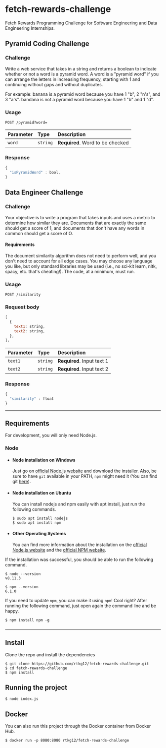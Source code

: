 # fetch-rewards-challenge

Fetch Rewards Programming Challenge for Software Engineering and Data Engineering Internships.

## Pyramid Coding Challenge

### Challenge

Write a web service that takes in a string and returns a boolean to indicate whether or not a word is a pyramid word. A word is a "pyramid word" if you can arrange the letters in increasing frequency, starting with 1 and continuing without gaps and without duplicates.

For example: banana is a pyramid word because you have 1 "b", 2 "n's", and 3 "a's". bandana is not a pyramid word because you have 1 "b" and 1 "d".

### Usage

```http
POST /pyramid?word=
```

| Parameter | Type     | Description                      |
| :-------- | :------- | :------------------------------- |
| `word`    | `string` | **Required**. Word to be checked |

### Response

```javascript
{
  "isPyramidWord" : bool,
}
```

## Data Engineer Challenge

### Challenge

Your objective is to write a program that takes inputs and uses a metric to determine how similar they are. Documents that are exactly the same should get a score of 1, and documents that don't have any words in common should get a score of O.

#### Requirements

The document similarity algorithm does not need to perform well, and you don't need to account for all edge cases. You may choose any language you like, but only standard libraries may be used (i.e., no sci-kit learn, nltk, spacy, etc. that's cheating!). The code, at a minimum, must run.

### Usage

```http
POST /similarity
```

### Request body

```javascript
[
  {
    text1: string,
    text2: string,
  },
];
```

| Parameter | Type     | Description                |
| :-------- | :------- | :------------------------- |
| `text1`   | `string` | **Required**. Input text 1 |
| `text2`   | `string` | **Required**. Input text 2 |

### Response

```javascript
{
  "similarity" : float
}
```

---

## Requirements

For development, you will only need Node.js.

### Node

- #### Node installation on Windows

  Just go on [official Node.js website](https://nodejs.org/) and download the installer.
  Also, be sure to have `git` available in your PATH, `npm` might need it (You can find git [here](https://git-scm.com/)).

- #### Node installation on Ubuntu

  You can install nodejs and npm easily with apt install, just run the following commands.

      $ sudo apt install nodejs
      $ sudo apt install npm

- #### Other Operating Systems
  You can find more information about the installation on the [official Node.js website](https://nodejs.org/) and the [official NPM website](https://npmjs.org/).

If the installation was successful, you should be able to run the following command.

    $ node --version
    v8.11.3

    $ npm --version
    6.1.0

If you need to update `npm`, you can make it using `npm`! Cool right? After running the following command, just open again the command line and be happy.

    $ npm install npm -g

###

---

## Install

Clone the repo and install the dependencies

    $ git clone https://github.com/rtkg12/fetch-rewards-challenge.git
    $ cd fetch-rewards-challenge
    $ npm install

## Running the project

    $ node index.js

## Docker

You can also run this project through the Docker container from Docker Hub.

    $ docker run -p 8080:8080 rtkg12/fetch-rewards-challenge
